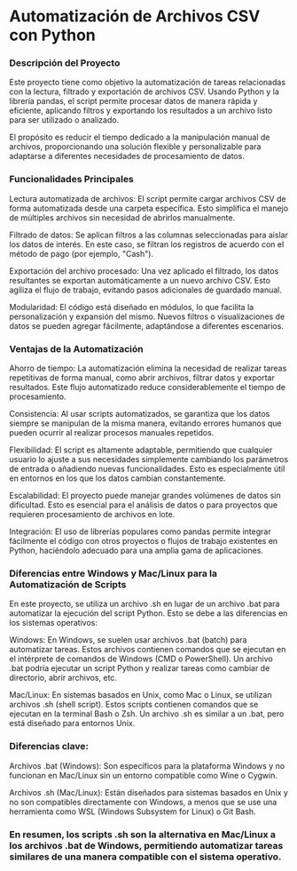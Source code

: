 # Automatización de Archivos CSV con Python
### Descripción del Proyecto
Este proyecto tiene como objetivo la automatización de tareas relacionadas con la lectura, filtrado y exportación de archivos CSV. Usando Python y la librería pandas, el script permite procesar datos de manera rápida y eficiente, aplicando filtros y exportando los resultados a un archivo listo para ser utilizado o analizado.

El propósito es reducir el tiempo dedicado a la manipulación manual de archivos, proporcionando una solución flexible y personalizable para adaptarse a diferentes necesidades de procesamiento de datos.

### Funcionalidades Principales
Lectura automatizada de archivos: El script permite cargar archivos CSV de forma automatizada desde una carpeta específica. Esto simplifica el manejo de múltiples archivos sin necesidad de abrirlos manualmente.

Filtrado de datos: Se aplican filtros a las columnas seleccionadas para aislar los datos de interés. En este caso, se filtran los registros de acuerdo con el método de pago (por ejemplo, "Cash").

Exportación del archivo procesado: Una vez aplicado el filtrado, los datos resultantes se exportan automáticamente a un nuevo archivo CSV. Esto agiliza el flujo de trabajo, evitando pasos adicionales de guardado manual.

Modularidad: El código está diseñado en módulos, lo que facilita la personalización y expansión del mismo. Nuevos filtros o visualizaciones de datos se pueden agregar fácilmente, adaptándose a diferentes escenarios.

### Ventajas de la Automatización
Ahorro de tiempo: La automatización elimina la necesidad de realizar tareas repetitivas de forma manual, como abrir archivos, filtrar datos y exportar resultados. Este flujo automatizado reduce considerablemente el tiempo de procesamiento.

Consistencia: Al usar scripts automatizados, se garantiza que los datos siempre se manipulan de la misma manera, evitando errores humanos que pueden ocurrir al realizar procesos manuales repetidos.

Flexibilidad: El script es altamente adaptable, permitiendo que cualquier usuario lo ajuste a sus necesidades simplemente cambiando los parámetros de entrada o añadiendo nuevas funcionalidades. Esto es especialmente útil en entornos en los que los datos cambian constantemente.

Escalabilidad: El proyecto puede manejar grandes volúmenes de datos sin dificultad. Esto es esencial para el análisis de datos o para proyectos que requieren procesamiento de archivos en lote.

Integración: El uso de librerías populares como pandas permite integrar fácilmente el código con otros proyectos o flujos de trabajo existentes en Python, haciéndolo adecuado para una amplia gama de aplicaciones.

### Diferencias entre Windows y Mac/Linux para la Automatización de Scripts
En este proyecto, se utiliza un archivo .sh en lugar de un archivo .bat para automatizar la ejecución del script Python. Esto se debe a las diferencias en los sistemas operativos:

Windows: En Windows, se suelen usar archivos .bat (batch) para automatizar tareas. Estos archivos contienen comandos que se ejecutan en el intérprete de comandos de Windows (CMD o PowerShell). Un archivo .bat podría ejecutar un script Python y realizar tareas como cambiar de directorio, abrir archivos, etc.

Mac/Linux: En sistemas basados en Unix, como Mac o Linux, se utilizan archivos .sh (shell script). Estos scripts contienen comandos que se ejecutan en la terminal Bash o Zsh. Un archivo .sh es similar a un .bat, pero está diseñado para entornos Unix.

### Diferencias clave:
Archivos .bat (Windows): Son específicos para la plataforma Windows y no funcionan en Mac/Linux sin un entorno compatible como Wine o Cygwin.

Archivos .sh (Mac/Linux): Están diseñados para sistemas basados en Unix y no son compatibles directamente con Windows, a menos que se use una herramienta como WSL (Windows Subsystem for Linux) o Git Bash.

### En resumen, los scripts .sh son la alternativa en Mac/Linux a los archivos .bat de Windows, permitiendo automatizar tareas similares de una manera compatible con el sistema operativo.
